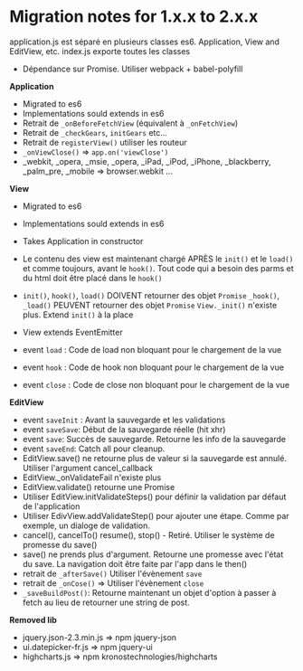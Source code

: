 # Migration notes for 1.x.x to 2.x.x

application.js est séparé en plusieurs classes es6. Application, View and EditView, etc.
index.js exporte toutes les classes

- Dépendance sur Promise. Utiliser webpack + babel-polyfill


**Application**
- Migrated to es6
- Implementations sould extends in es6
- Retrait de `_onBeforeFetchView` (équivalent à `_onFetchView`)
- Retrait de `_checkGears`, `initGears` etc...
- Retrait de `registerView()` utiliser les routeur
- `_onViewClose()`  =>  `app.on('viewClose')`
- _webkit, _opera, _msie, _opera, _iPad, _iPod, _iPhone, _blackberry, _palm_pre, _mobile => browser.webkit ...


**View**
- Migrated to es6
- Implementations sould extends in es6
- Takes Application in constructor
- Le contenu des view est maintenant chargé APRÈS le `init()` et le `load()` et comme toujours, avant le `hook()`.  Tout code qui a besoin des parms et du html doit être placé dans le `hook()`
- `init()`, `hook()`, `load()` DOIVENT retourner des objet `Promise`
 `_hook()`, `_load()` PEUVENT retourner des objet `Promise`
`View._init()` n'existe plus.  Extend `init()` à la place

- View extends EventEmitter
- event `load` : Code de load non bloquant pour le chargement de la vue
- event `hook` : Code de hook non bloquant pour le chargement de la vue
- event `close` : Code de close non bloquant pour le chargement de la vue

**EditView**
- event `saveInit` : Avant la sauvegarde et les validations
- event `saveSave`: Début de la sauvegarde réelle (hit xhr)
- event `save`: Succès de sauvegarde. Retourne les info de la sauvegarde
- event `saveEnd`: Catch all pour cleanup.
- EditView.save() ne retourne plus de valeur si la sauvegarde est annulé. Utiliser l'argument cancel_callback
- EditView._onValidateFail n'existe plus
- EditView.validate() retourne une Promise
- Utiliser EditView.initValidateSteps() pour définir la validation par défaut de l'application
- Utiliser EdivView.addValidateStep() pour ajouter une étape. Comme par exemple, un dialoge de validation.
- cancel(), cancelTo() resume(), stop()  - Retiré.  Utiliser le système de promesse du save()
- save() ne prends plus d'argument. Retourne une promesse avec l'état du save.  La navigation doit être faite par l'app dans le then()
- retrait de `_afterSave()`   Utiliser l'évènement `save`
- retrait de `_onCose()`  =>  Utiliser l'évènement `close`
- `_saveBuildPost()`: Retourne maintenant un objet d'option à passer à fetch au lieu de retourner une string de post.

**Removed lib**

- jquery.json-2.3.min.js => npm  jquery-json
- ui.datepicker-fr.js  => npm jquery-ui
- highcharts.js => npm kronostechnologies/highcharts
